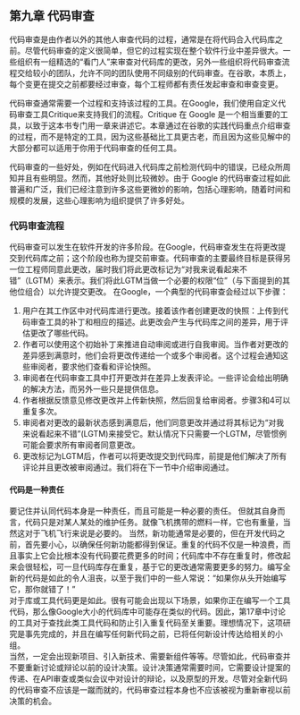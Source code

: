 ## 第九章 代码审查

代码审查是由作者以外的其他人审查代码的过程，通常是在将代码合入代码库之前。尽管代码审查的定义很简单，但它的过程实现在整个软件行业中差异很大。一些组织有一组精选的“看门人”来审查对代码库的更改，另外一些组织将代码审查流程交给较小的团队，允许不同的团队使用不同级别的代码审查。在谷歌，本质上，每个变更在提交之前都要经过审查，每个工程师都有责任发起审查和审查变更。

代码审查通常需要一个过程和支持该过程的工具。在Google，我们使用自定义代码审查工具Critique来支持我们的流程。Critique 在 Google 是一个相当重要的工具，以致于这本书专门用一章来讲述它。本章通过在谷歌的实践代码重点介绍审查的过程，而不是特定的工具，因为这些基础比工具更古老，而且因为这些见解中的大部分都可以适用于你用于代码审查的任何工具。

代码审查的一些好处，例如在代码进入代码库之前检测代码中的错误，已经众所周知并且有些明显。然而，其他好处则比较微妙。由于 Google 的代码审查过程如此普遍和广泛，我们已经注意到许多这些更微妙的影响，包括心理影响，随着时间和规模的发展，这些心理影响为组织提供了许多好处。

### 代码审查流程
代码审查可以发生在软件开发的许多阶段。在Google，代码审查发生在将更改提交到代码库之前；这个阶段也称为提交前审查。代码审查的主要最终目标是获得另一位工程师同意此更改，届时我们将此更改标记为“对我来说看起来不错”（LGTM）来表示。我们将此LGTM当做一个必要的权限“位”（与下面提到的其他位组合）以允许提交更改。
在Google，一个典型的代码审查会经过以下步骤：
1. 用户在其工作区中对代码库进行更改。接着该作者创建更改的快照：上传到代码审查工具的补丁和相应的描述。此更改会产生与代码库之间的差异，用于评估更改了哪些代码。  
2. 作者可以使用这个初始补丁来推进自动审阅或进行自我审阅。当作者对更改的差异感到满意时，他们会将更改传递给一个或多个审阅者。这个过程会通知这些审阅者，要求他们查看和评论快照。  
3. 审阅者在代码审查工具中打开更改并在差异上发表评论。一些评论会给出明确的解决方法，而另外一些只是提供信息。
4. 作者根据反馈意见修改更改并上传新快照，然后回复给审阅者。步骤3和4可以重复多次。
5. 审阅者对更改的最新状态感到满意后，他们同意更改并通过将其标记为“对我来说看起来不错”(LGTM)来接受它。默认情况下只需要一个LGTM，尽管惯例可能会要求所有审阅者同意更改。
6. 更改标记为LGTM后，作者可以将更改提交到代码库，前提是他们解决了所有评论并且更改被审阅通过。我们将在下一节中介绍审阅通过。

#### 代码是一种责任
要记住并认同代码本身是一种责任，而且可能是一种必要的责任。 但就其自身而言，代码只是对某人某处的维护任务。就像飞机携带的燃料一样，它也有重量，当然这对于飞机飞行来说是必要的。
当然，新功能通常是必要的，但在开发代码之前，首先要小心，以确保任何新功能都得到保证。重复的代码不仅是一种浪费，而且事实上它会比根本没有代码要花费更多的时间；代码库中不存在重复时，修改起来会很轻松，可一旦代码库存在重复，基于它的更改通常需要更多的努力。编写全新的代码是如此的令人沮丧，以至于我们中的一些人常说：“如果你从头开始编写它，那你就错了！”  
对于库或工具代码更是如此。很有可能会出现以下场景，如果你正在编写一个工具代码，那么像Google大小的代码库中可能存在类似的代码。因此，第17章中讨论的工具对于查找此类工具代码和防止引入重复代码至关重要。理想情况下，这项研究是事先完成的，并且在编写任何新代码之前，已将任何新设计传达给相关的小组。  
当然，一定会出现新项目、引入新技术、需要新组件等等。尽管如此，代码审查并不要重新讨论或辩论以前的设计决策。设计决策通常需要时间，它需要设计提案的传递、在API审查或类似会议中对设计的辩论，以及原型的开发。尽管对全新代码的代码审查不应该是一蹴而就的，代码审查过程本身也不应该被视为重新审视以前决策的机会。
